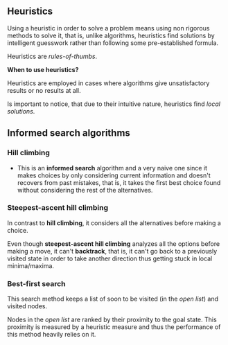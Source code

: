 
## Heuristics

Using a heuristic in order to solve a problem means using
non rigorous methods to solve it, that is, unlike algorithms, heuristics
find solutions by intelligent guesswork rather than following some
pre-established formula.

Heuristics are *rules-of-thumbs*.

**When to use heuristics?**

Heuristics are employed in cases where
algorithms give unsatisfactory results
or no results at all.

Is important to notice, that due to their intuitive nature, heuristics
find *local solutions*.

## Informed search algorithms

### Hill climbing

* This is an **informed search** algorithm and a very naive one since it makes choices by only considering current information and doesn't recovers from past mistakes, that is, it takes the first best choice found without considering the rest of the alternatives.

### Steepest-ascent hill climbing
In contrast to **hill climbing**, it considers all the alternatives before making a choice.

Even though **steepest-ascent hill climbing** analyzes all the options before making a move, it can't **backtrack**, that is, it can't go back to a previously visited state in order to take another direction thus  getting stuck in local minima/maxima.

### Best-first search

This search method keeps a list of soon to be visited (in the *open list*) and visited nodes.

Nodes in the *open list* are ranked by their proximity to the goal state. This proximity is measured by a heuristic measure and thus the performance of this method heavily relies on it.
